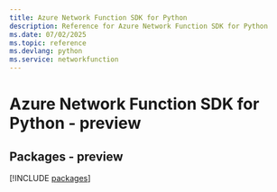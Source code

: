 ```yaml
---
title: Azure Network Function SDK for Python
description: Reference for Azure Network Function SDK for Python
ms.date: 07/02/2025
ms.topic: reference
ms.devlang: python
ms.service: networkfunction
---
```

# Azure Network Function SDK for Python - preview
## Packages - preview
[!INCLUDE [packages](network-function-index.md)]